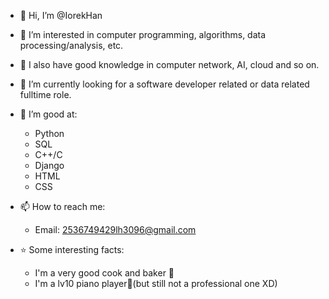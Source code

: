 - 👋 Hi, I’m @IorekHan

- 👀 I’m interested in computer programming, algorithms, data processing/analysis, etc. 
- 👀 I also have good knowledge in computer network, AI, cloud and so on.
- 👀 I’m currently looking for a software developer related or data related fulltime role.  

- 🌱 I’m good at:
  - Python
  - SQL
  - C++/C
  - Django
  - HTML
  - CSS

- 📫 How to reach me:
  - Email: 2536749429lh3096@gmail.com
  
- ⭐ Some interesting facts:
  - I'm a very good cook and baker 🍪
  - I'm a lv10 piano player🎹(but still not a professional one XD) 

<!---
LorekHan/LorekHan is a ✨ special ✨ repository because its `README.md` (this file) appears on your GitHub profile.
You can click the Preview link to take a look at your changes.
--->
